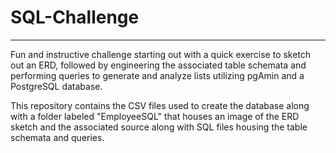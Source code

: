 # SQL-Challenge
-----------------------
Fun and instructive challenge starting out with a quick exercise to sketch out an ERD, followed by engineering the associated table schemata and performing queries to generate and analyze lists utilizing pgAmin and a PostgreSQL database. 

This repository contains the CSV files used to create the database along with a folder labeled "EmployeeSQL" that houses an image of the ERD sketch and the associated source along with SQL files housing the table schemata and queries. 